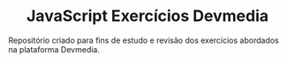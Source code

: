 <h1 align="center">JavaScript Exercícios Devmedia</h1>
<p>Repositório criado para fins de estudo e revisão dos exercícios abordados na plataforma Devmedia.</p>
